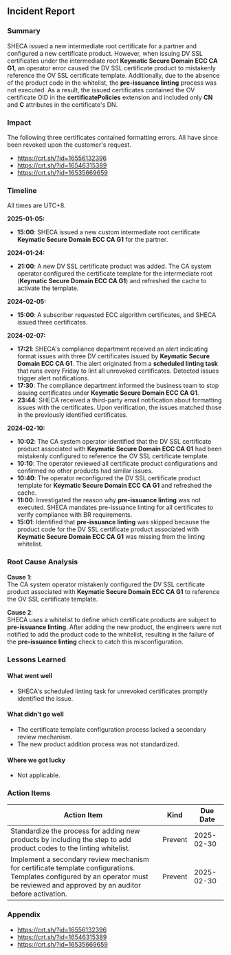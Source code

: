 ## Incident Report

### Summary

SHECA issued a new intermediate root certificate for a partner and configured a new certificate product. However, when issuing DV SSL certificates under the intermediate root **Keymatic Secure Domain ECC CA G1**, an operator error caused the DV SSL certificate product to mistakenly reference the OV SSL certificate template. Additionally, due to the absence of the product code in the whitelist, the **pre-issuance linting** process was not executed. As a result, the issued certificates contained the OV certificate OID in the **certificatePolicies** extension and included only **CN** and **C** attributes in the certificate's DN.

### Impact

The following three certificates contained formatting errors. All have since been revoked upon the customer's request.

- https://crt.sh/?id=16556132396
- https://crt.sh/?id=16546315389
- https://crt.sh/?id=16535669659

### Timeline

All times are UTC+8.

**2025-01-05:**

- **15:00**: SHECA issued a new custom intermediate root certificate **Keymatic Secure Domain ECC CA G1** for the partner.

**2024-01-24:**

- **21:00**: A new DV SSL certificate product was added. The CA system operator configured the certificate template for the intermediate root (**Keymatic Secure Domain ECC CA G1**) and refreshed the cache to activate the template.

**2024-02-05:**

- **15:00**: A subscriber requested ECC algorithm certificates, and SHECA issued three certificates.

**2024-02-07:**

- **17:21**: SHECA's compliance department received an alert indicating format issues with three DV certificates issued by **Keymatic Secure Domain ECC CA G1**. The alert originated from a **scheduled linting task** that runs every Friday to lint all unrevoked certificates. Detected issues trigger alert notifications.
- **17:30**: The compliance department informed the business team to stop issuing certificates under **Keymatic Secure Domain ECC CA G1**.
- **23:44**: SHECA received a third-party email notification about formatting issues with the certificates. Upon verification, the issues matched those in the previously identified certificates.

**2024-02-10:**

- **10:02**: The CA system operator identified that the DV SSL certificate product associated with **Keymatic Secure Domain ECC CA G1** had been mistakenly configured to reference the OV SSL certificate template.
- **10:10**: The operator reviewed all certificate product configurations and confirmed no other products had similar issues.
- **10:40**: The operator reconfigured the DV SSL certificate product template for **Keymatic Secure Domain ECC CA G1** and refreshed the cache.
- **11:00**: Investigated the reason why **pre-issuance linting** was not executed. SHECA mandates pre-issuance linting for all certificates to verify compliance with BR requirements.
- **15:01**: Identified that **pre-issuance linting** was skipped because the product code for the DV SSL certificate product associated with **Keymatic Secure Domain ECC CA G1** was missing from the linting whitelist.

### Root Cause Analysis

**Cause 1**:  
The CA system operator mistakenly configured the DV SSL certificate product associated with **Keymatic Secure Domain ECC CA G1** to reference the OV SSL certificate template.

**Cause 2**:  
SHECA uses a whitelist to define which certificate products are subject to **pre-issuance linting**. After adding the new product, the engineers were not notified to add the product code to the whitelist, resulting in the failure of the **pre-issuance linting** check to catch this misconfiguration.

### Lessons Learned

#### What went well

- SHECA's scheduled linting task for unrevoked certificates promptly identified the issue.

#### What didn't go well

- The certificate template configuration process lacked a secondary review mechanism.
- The new product addition process was not standardized.

#### Where we got lucky

- Not applicable.

### Action Items

| Action Item                                                  | Kind    | Due Date   |
| ------------------------------------------------------------ | ------- | ---------- |
| Standardize the process for adding new products by including the step to add product codes to the linting whitelist. | Prevent | 2025-02-30 |
| Implement a secondary review mechanism for certificate template configurations. Templates configured by an operator must be reviewed and approved by an auditor before activation. | Prevent | 2025-02-30 |

### Appendix

- https://crt.sh/?id=16556132396
- https://crt.sh/?id=16546315389
- https://crt.sh/?id=16535669659
